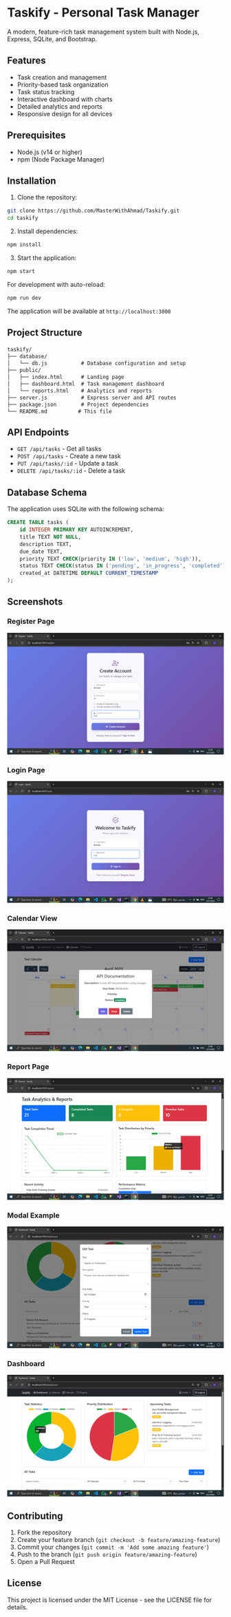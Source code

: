 # Taskify - Personal Task Manager

A modern, feature-rich task management system built with Node.js, Express, SQLite, and Bootstrap.

## Features

- Task creation and management
- Priority-based task organization
- Task status tracking
- Interactive dashboard with charts
- Detailed analytics and reports
- Responsive design for all devices

## Prerequisites

- Node.js (v14 or higher)
- npm (Node Package Manager)

## Installation

1. Clone the repository:
```bash
git clone https://github.com/MasterWithAhmad/Taskify.git
cd taskify
```

2. Install dependencies:
```bash
npm install
```

3. Start the application:
```bash
npm start
```

For development with auto-reload:
```bash
npm run dev
```

The application will be available at `http://localhost:3000`

## Project Structure

```
taskify/
├── database/
│   └── db.js           # Database configuration and setup
├── public/
│   ├── index.html      # Landing page
│   ├── dashboard.html  # Task management dashboard
│   └── reports.html    # Analytics and reports
├── server.js           # Express server and API routes
├── package.json        # Project dependencies
└── README.md          # This file
```

## API Endpoints

- `GET /api/tasks` - Get all tasks
- `POST /api/tasks` - Create a new task
- `PUT /api/tasks/:id` - Update a task
- `DELETE /api/tasks/:id` - Delete a task

## Database Schema

The application uses SQLite with the following schema:

```sql
CREATE TABLE tasks (
    id INTEGER PRIMARY KEY AUTOINCREMENT,
    title TEXT NOT NULL,
    description TEXT,
    due_date TEXT,
    priority TEXT CHECK(priority IN ('low', 'medium', 'high')),
    status TEXT CHECK(status IN ('pending', 'in_progress', 'completed')),
    created_at DATETIME DEFAULT CURRENT_TIMESTAMP
);
```

## Screenshots

### Register Page
![Register Page](screenshots/register.png)

### Login Page
![Login Page](screenshots/login.png)

### Calendar View
![Calendar View](screenshots/calendar.png)

### Report Page
![Report Page](screenshots/report.png)

### Modal Example
![Modal Example](screenshots/modal.png)

### Dashboard
![Dashboard](screenshots/dashboard.png)

## Contributing

1. Fork the repository
2. Create your feature branch (`git checkout -b feature/amazing-feature`)
3. Commit your changes (`git commit -m 'Add some amazing feature'`)
4. Push to the branch (`git push origin feature/amazing-feature`)
5. Open a Pull Request

## License

This project is licensed under the MIT License - see the LICENSE file for details. 
